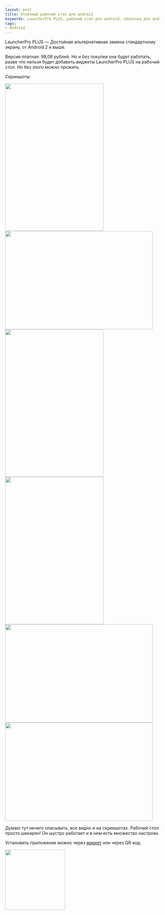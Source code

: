 ```yaml
---
layout: post
title: Отличный рабочий стол для android
keywords: LauncherPro PLUS, рабочий стол для android, оболочка для android,
tags:
- Android
---
```


LauncherPro PLUS — Достойная альтернативная замена стандартному экрану, от Android 2 и выше.

Версия платная: 98,08 рублей. Но и без покупки она будет работать, разве что нельзя будет добавить виджеты LauncherPro PLUS на рабочий стол. Но без этого можно прожить.

*Скриншоты:*

<img src="{{ site.url}}/upload/article/2011/06/21/screen_00.jpg" alt="" width="320" height="480" border="0" />

<img src="{{ site.url}}/upload/article/2011/06/21/screen_01.jpg" alt="" width="480" height="320" border="0" />

<img src="{{ site.url}}/upload/article/2011/06/21/screen_02.jpg" alt="" width="320" height="480" border="0" />

<img src="{{ site.url}}/upload/article/2011/06/21/screen_03.jpg" alt="" width="320" height="480" border="0" />

<img src="{{ site.url}}/upload/article/2011/06/21/screen_04.jpg" alt="" width="480" height="320" border="0" />

<img src="{{ site.url}}/upload/article/2011/06/21/screen_05.jpg" alt="" width="480" height="320" border="0" />

Думаю тут нечего описывать, все видно и на скриншотах. Рабочий стол просто шикарен! Он шустро работает и в нем есть множество настроек.

Установить приложение можно через <a href="http://goo.gl/BmxzeD">маркет</a> или через QR код:

<img title="QR код" src="{{ site.url}}/upload/article/2011/06/21/qr-code.gif" alt="" width="196" height="196" border="0" />